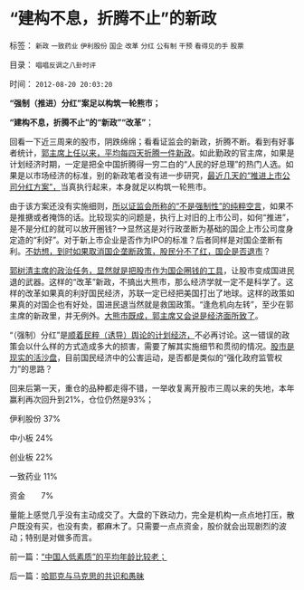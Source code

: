 # “建构不息，折腾不止”的新政

标签： `新政` `一致药业` `伊利股份` `国企` `改革` `分红` `公有制` `干预` `看得见的手` `股票` 

目录： `唱唱反调之八卦时评`

时间： `2012-08-20 20:03:20`

**“强制（推进）分红”案足以构筑一轮熊市；**

**“建构不息，折腾不止”的“新政”“改革”**；

回看一下近三周来的股市，阴跌绵绵；看看证监会的新政，折腾不断。看到有好事者统计，[郭主席上任以来，平均每四天折腾一件新政](../../../2012/6/20/（凯恩斯主义＋紧缩预期）的疯疯颠颠.md)。如此勤政的官主席，如果是计划经济时期，一定是把全中国折腾得一穷二白的“人民的好总理”的热门人选。如果是以市场经济的标准，别的新政笔者没有进一步研究，[最近几天的“推进上市公司分红方案”，](../../../2012/1/14/中国改革谨防改到印度失败的道路上.md)当真执行起来，本身就足以构筑一轮熊市。

由于该方案还没有实施细则，[所以证监会所称的“不是强制性”的纯粹空言](../../../2012/1/11/市场经济不可能圈钱，强制分红令印度熊市40年！.md)，如果不是推搪或者掩饰的话。比较现实的问题是，执行上对旧的上市公司，如何“推进”，是不是分红的就可以放开圈钱?——>显然这是对行政垄断为基础的国企上市公司度身定造的“利好”。对于新上市企业是否作为IPO的标准？后者同样是对国企垄断有利。[不妨想，到时如果取消国企垄断政策，股民分不了红，国企是否退市](../../../2012/6/2/国企私有化和国企分红的不可行性.md)？

[郭树清主席的政治任务，显然就是把股市作为国企圈钱的工具](../../../2012/5/15/万一出现改革旗号下的国进民退，您有思想准备吗？.md)，让股市变成国进民退的武器。这样的“改革”新政，不搞出大熊市，那么经济学就一定不是科学了。这样的改革如果真的利好国民经济，苏联一定已经把美国打出了地球。这样的政策如果真的对国企也有好处，国进民退当然就是救国政策。“逢危机向左转”，至少在郭主席的新政里，并无例外。[大熊市既成，郭主席又会说是经济面所致了](../../../2012/1/5/证监会政策过度令A股熊遍全球.md)。

“（强制）分红”是[顺着民粹（诱导）舆论的计划经济，](../../../2012/5/24/特权利益集团也有言论自由.md)不必再讨论。这一错误的政策会以什么样的方式造成多大的损害，需要了解其实施细节和贯彻的情况。[股市是现实的活沙盘](../../../2012/5/7/证监会可以“挽国企将倾之大厦”吗？.md)，目前国民经济中的公害运动，是否都是类似的“强化政府监管权力”的思路？

回来后第一天，重仓的品种都走得不错，一举收复离开股市三周以来的失地，本年赢利再次回升到21%，仓位仍然是93%；

伊利股份 37%

中小板 24%

创业板 22%

一致药业 11%

资金　　7%

量能上感觉几乎没有主动成交了。大盘的下跌动力，完全是机构一点点地打压，散户既没有买，也没有卖，都麻木了。只需要一点点资金，股价就会出现剧烈的波动；特别是对做多而言。



前一篇：[“中国人低素质”的平均年龄比较老；](../../../2012/8/20/“中国人低素质”的平均年龄比较老；.md)

后一篇：[哈耶克与马克思的共识和愚昧](../../../2012/8/21/哈耶克与马克思的共识和愚昧.md)